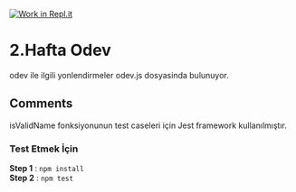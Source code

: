 [![Work in Repl.it](https://classroom.github.com/assets/work-in-replit-14baed9a392b3a25080506f3b7b6d57f295ec2978f6f33ec97e36a161684cbe9.svg)](https://classroom.github.com/online_ide?assignment_repo_id=4016583&assignment_repo_type=AssignmentRepo)
# 2.Hafta Odev

odev ile ilgili yonlendirmeler odev.js dosyasinda bulunuyor.

## Comments
isValidName fonksiyonunun test caseleri için Jest framework kullanılmıştır.
### Test Etmek İçin
**Step 1** : `npm install` <br />
**Step 2** : `npm test`
